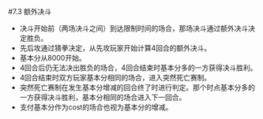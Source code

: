 #7.3        额外决斗
* 决斗开始前（两场决斗之间）到达限制时间的场合，那场决斗通过额外决斗决定胜负。
* 先后攻通过猜拳决定，从先攻玩家开始计算4回合的额外决斗。
* 基本分从8000开始。
* 4回合后仍无法决出胜负的场合，4回合结束时基本分多的一方获得决斗胜利。
* 4回合结束时双方玩家基本分相同的场合，进入突然死亡赛制。
* 突然死亡赛制在发生基本分增减的回合终了时进行判定。那个时点基本分多的一方获得决斗胜利，基本分相同的场合进入下一回合。
* 支付基本分作为cost的场合也视为基本分的增减。
